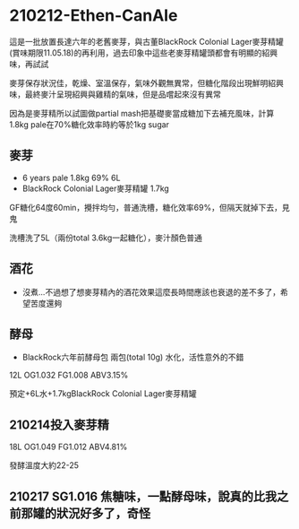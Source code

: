 # 210212-Ethen-CanAle

這是一批放置長達六年的老舊麥芽，與古董BlackRock Colonial Lager麥芽精罐(賞味期限11.05.18)的再利用，過去印象中這些老麥芽精罐頭都會有明顯的紹興味，再試試

麥芽保存狀況佳，乾燥、室溫保存，氣味外觀無異常，但糖化階段出現鮮明紹興味，最終麥汁呈現紹興與雞精的氣味，但是品嚐起來沒有異常

因為是麥芽精所以試圖做partial mash把基礎麥當成糖加下去補充風味，計算1.8kg pale在70%糖化效率時約等於1kg sugar

## 麥芽
* 6 years pale 1.8kg 69% 6L
* BlackRock Colonial Lager麥芽精罐 1.7kg

GF糖化64度60min，攪拌均勻，普通洗槽，糖化效率69%，但隔天就掉下去，見鬼

洗槽洗了5L（兩份total 3.6kg一起糖化），麥汁顏色普通

## 酒花
* 沒煮...不過想了想麥芽精內的酒花效果這麼長時間應該也衰退的差不多了，希望苦度還夠

## 酵母
* BlackRock六年前酵母包 兩包(total 10g) 水化，活性意外的不錯

12L OG1.032 FG1.008 ABV3.15% 

預定+6L水+1.7kgBlackRock Colonial Lager麥芽精罐

## 210214投入麥芽精

18L OG1.049 FG1.012 ABV4.81%

發酵溫度大約22-25

## 210217 SG1.016 焦糖味，一點酵母味，說真的比我之前那罐的狀況好多了，奇怪